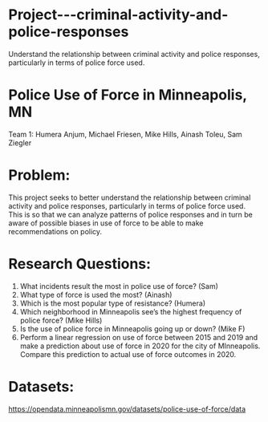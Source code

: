# Project---criminal-activity-and-police-responses
Understand the relationship between criminal activity and police responses, particularly in terms of police force used. 


# Police Use of Force in Minneapolis, MN

Team 1: Humera Anjum, Michael Friesen, Mike Hills, Ainash Toleu, Sam Ziegler

# Problem:
This project seeks to better understand the relationship between criminal activity and police responses, particularly in terms of police force used. This is so that we can analyze patterns of police responses and in turn be aware of possible biases in use of force to be able to make recommendations on policy.
	
# Research Questions:
1.	What incidents result the most in police use of force? (Sam)
2.	What type of force is used the most? (Ainash)
3.	Which is the most popular type of resistance? (Humera)
4.	Which neighborhood in Minneapolis see’s the highest frequency of police force? (Mike Hills)
5.	Is the use of police force in Minneapolis going up or down? (Mike F)
6.	Perform a linear regression on use of force between 2015 and 2019 and make a prediction about use of force in 2020 for the city of MInneapolis.  Compare this prediction to actual use of force outcomes in 2020.

# Datasets:

https://opendata.minneapolismn.gov/datasets/police-use-of-force/data

